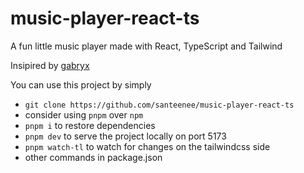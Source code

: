 # music-player-react-ts

A fun little music player made with React, TypeScript and Tailwind

Insipired by [gabryx](https://GitHub.com/therealgabryx)

You can use this project by simply 
- `git clone https://github.com/santeenee/music-player-react-ts`
- consider using `pnpm` over `npm`
- `pnpm i` to restore dependencies
- `pnpm dev` to serve the project locally on port 5173
- `pnpm watch-tl` to watch for changes on the tailwindcss side
- other commands in package.json

